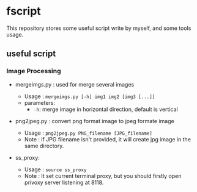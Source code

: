 # fscript

This repository stores some useful script write by myself, and some tools usage.

## useful script

### Image Processing

- mergeimgs.py : used for merge several images
    - Usage : `mergeimgs.py [-h] img1 img2 [img3 [...]]`
    - parameters:
        - `-h`: merge image in horizontal direction, default is vertical

- png2jpeg.py : convert png format image to jpeg formate image
    - Usage : `png2jpeg.py PNG_filename [JPG_filename]`
    - Note : if JPG filename isn't provided, it will create jpg image in the same directory.

- ss_proxy:
    - Usage : `source ss_proxy`
    - Note : It set current terminal proxy, but you should firstly open privoxy server listening at 8118.




